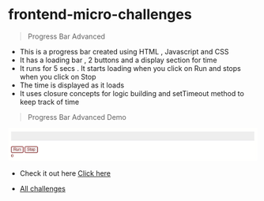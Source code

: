 # frontend-micro-challenges

> Progress Bar Advanced

- This is a progress bar created using HTML , Javascript and CSS
- It has a loading bar , 2 buttons and a display section for time
- It runs for 5 secs . It starts loading when you click on Run and stops when you click on Stop
- The time is displayed as it loads
- It uses closure concepts for logic building and setTimeout method to keep track of time

> Progress Bar Advanced Demo

![](./images/ProgressBarAdv.gif)

- Check it out here [Click here](https://sachinkumar579.github.io/frontend-micro-challenges/progress-bar-advanced/)

- [All challenges](https://sachinkumar579.github.io/frontend-micro-challenges/)
